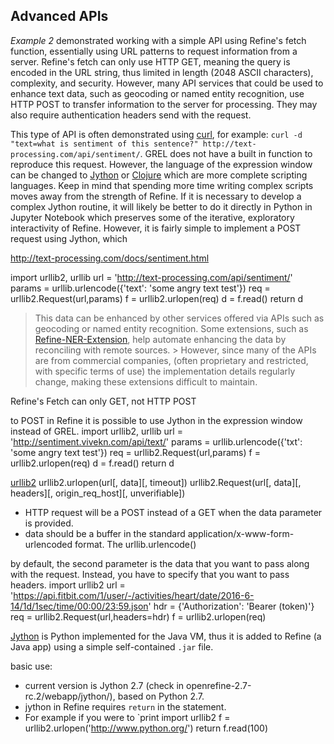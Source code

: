 ## Advanced APIs

*Example 2* demonstrated working with a simple API using Refine's fetch function, essentially using URL patterns to request information from a server. 
Refine's fetch can only use HTTP GET, meaning the query is encoded in the URL string, thus limited in length (2048 ASCII characters), complexity, and security.
However, many API services that could be used to enhance text data, such as geocoding or named entity recognition, use HTTP POST to transfer information to the server for processing. 
They may also require authentication headers send with the request. 

This type of API is often demonstrated using [curl](https://curl.haxx.se/), for example: `curl -d "text=what is sentiment of this sentence?" http://text-processing.com/api/sentiment/`.
GREL does not have a built in function to reproduce this request.
However, the language of the expression window can be changed to [Jython](http://www.jython.org/) or [Clojure](https://clojure.org/) which are more complete scripting languages.
Keep in mind that spending more time writing complex scripts moves away from the strength of Refine. 
If it is necessary to develop a complex Jython routine, it will likely be better to do it directly in Python in Jupyter Notebook which preserves some of the iterative, exploratory interactivity of Refine.
However, it is fairly simple to implement a POST request using Jython, which 



http://text-processing.com/docs/sentiment.html

import urllib2, urllib
url = 'http://text-processing.com/api/sentiment/'
params = urllib.urlencode({'text': 'some angry text test'})
req = urllib2.Request(url,params)
f = urllib2.urlopen(req)
d = f.read()
return d


> This data can be enhanced by other services offered via APIs such as geocoding or named entity recognition. 
> Some extensions, such as [Refine-NER-Extension](https://github.com/RubenVerborgh/Refine-NER-Extension), help automate enhancing the data by reconciling with remote sources. > However, since many of the APIs are from commercial companies, (often proprietary and restricted, with specific terms of use) the implementation details regularly change, making these extensions difficult to maintain.

Refine's Fetch can only GET, not HTTP POST

to POST in Refine it is possible to use Jython in the expression window instead of GREL.
import urllib2, urllib
url = 'http://sentiment.vivekn.com/api/text/'
params = urllib.urlencode({'txt': 'some angry text test'})
req = urllib2.Request(url,params)
f = urllib2.urlopen(req)
d = f.read()
return d

[urllib2](http://www.jython.org/docs/library/urllib2.html)
urllib2.urlopen(url[, data][, timeout])
urllib2.Request(url[, data][, headers][, origin_req_host][, unverifiable])
- HTTP request will be a POST instead of a GET when the data parameter is provided.
- data should be a buffer in the standard application/x-www-form- urlencoded format. The urllib.urlencode() 

by default, the second parameter is the data that you want to pass along with the request. Instead, you have to specify that you want to pass headers.
import urllib2
url = 'https://api.fitbit.com/1/user/-/activities/heart/date/2016-6-14/1d/1sec/time/00:00/23:59.json'
hdr = {'Authorization': 'Bearer (token)'}
req = urllib2.Request(url,headers=hdr)
f = urllib2.urlopen(req)


[Jython](http://www.jython.org/) is Python implemented for the Java VM, thus it is added to Refine (a Java app) using a simple self-contained `.jar` file.

basic use:
- current version is Jython 2.7 (check in openrefine-2.7-rc.2/webapp/jython/), based on Python 2.7.
- jython in Refine requires `return` in the statement. 
- For example if you were to `print
import urllib2
f = urllib2.urlopen('http://www.python.org/')
return f.read(100)
<!DOCTYPE html PUBLIC "-//W3C//DTD HTML 4.01 Transitional//EN">
<?xml-stylesheet href="./css/ht2html

current version is Jython 2.7 (check in openrefine-2.7-rc.2/webapp/jython/)

the documentation on the Refine wiki is spotty, https://github.com/OpenRefine/OpenRefine/wiki/Jython

can be customized with other libraries using a work around, https://github.com/OpenRefine/OpenRefine/wiki/Extending-Jython-with-pypi-modules
